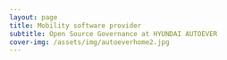```yaml
---
layout: page
title: Mobility software provider
subtitle: Open Source Governance at HYUNDAI AUTOEVER
cover-img: /assets/img/autoeverhome2.jpg
---
```


<br/>

